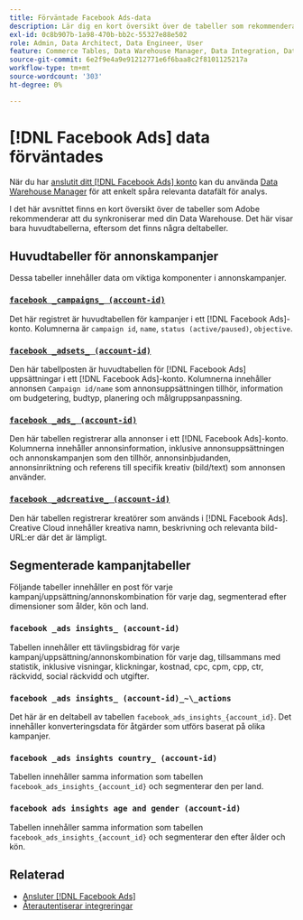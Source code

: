 ```yaml
---
title: Förväntade Facebook Ads-data
description: Lär dig en kort översikt över de tabeller som rekommenderas när du synkroniserar med din Data Warehouse
exl-id: 0c8b907b-1a98-470b-bb2c-55327e88e502
role: Admin, Data Architect, Data Engineer, User
feature: Commerce Tables, Data Warehouse Manager, Data Integration, Data Import/Export
source-git-commit: 6e2f9e4a9e91212771e6f6baa8c2f8101125217a
workflow-type: tm+mt
source-wordcount: '303'
ht-degree: 0%

---
```


# [!DNL Facebook Ads] data förväntades

När du har [anslutit ditt [!DNL Facebook Ads] konto](../integrations/facebook-ads.md) kan du använda [Data Warehouse Manager](../../../data-analyst/data-warehouse-mgr/tour-dwm.md) för att enkelt spåra relevanta datafält för analys.

I det här avsnittet finns en kort översikt över de tabeller som Adobe rekommenderar att du synkroniserar med din Data Warehouse. Det här visar bara huvudtabellerna, eftersom det finns några deltabeller.

## Huvudtabeller för annonskampanjer

Dessa tabeller innehåller data om viktiga komponenter i annonskampanjer.

### [`facebook _campaigns_ (account-id)`](https://developers.facebook.com/docs/marketing-api/reference/ad-campaign-group)

Det här registret är huvudtabellen för kampanjer i ett [!DNL Facebook Ads]-konto. Kolumnerna är `campaign id`, `name`, `status (active/paused)`, `objective`.

### [`facebook _adsets_ (account-id)`](https://developers.facebook.com/docs/marketing-api/reference/ad-campaign)

Den här tabellposten är huvudtabellen för [!DNL Facebook Ads] uppsättningar i ett [!DNL Facebook Ads]-konto. Kolumnerna innehåller annonsen `Campaign id/name` som annonsuppsättningen tillhör, information om budgetering, budtyp, planering och målgruppsanpassning.

### [`facebook _ads_ (account-id)`](https://developers.facebook.com/docs/marketing-api/reference/adgroup)

Den här tabellen registrerar alla annonser i ett [!DNL Facebook Ads]-konto. Kolumnerna innehåller annonsinformation, inklusive annonsuppsättningen och annonskampanjen som den tillhör, annonsinbjudanden, annonsinriktning och referens till specifik kreativ (bild/text) som annonsen använder.

### [`facebook _adcreative_ (account-id)`](https://developers.facebook.com/docs/marketing-api/reference/ad-creative)

Den här tabellen registrerar kreatörer som används i [!DNL Facebook Ads]. Creative Cloud innehåller kreativa namn, beskrivning och relevanta bild-URL:er där det är lämpligt.

## Segmenterade kampanjtabeller

Följande tabeller innehåller en post för varje kampanj/uppsättning/annonskombination för varje dag, segmenterad efter dimensioner som ålder, kön och land.

### `facebook _ads insights_ (account-id)`

Tabellen innehåller ett tävlingsbidrag för varje kampanj/uppsättning/annonskombination för varje dag, tillsammans med statistik, inklusive visningar, klickningar, kostnad, cpc, cpm, cpp, ctr, räckvidd, social räckvidd och utgifter.

### `facebook _ads insights_ (account-id)_~\_actions`

Det här är en deltabell av tabellen `facebook_ads_insights_{account_id}`. Det innehåller konverteringsdata för åtgärder som utförs baserat på olika kampanjer.

### `facebook _ads insights country_ (account-id)`

Tabellen innehåller samma information som tabellen `facebook_ads_insights_{account_id}` och segmenterar den per land.

### `facebook ads insights age and gender (account-id)`

Tabellen innehåller samma information som tabellen `facebook_ads_insights_{account_id}` och segmenterar den efter ålder och kön.

## Relaterad

* [Ansluter  [!DNL Facebook Ads]](../integrations/facebook-ads.md)
* [Återautentiserar integreringar](https://experienceleague.adobe.com/docs/commerce-knowledge-base/kb/how-to/mbi-reauthenticating-integrations.html?lang=sv-SE)
